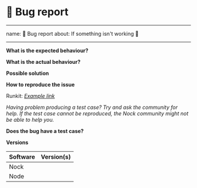 # 🐛 Bug report

---
name: 🐛 Bug report
about: If something isn't working 🤕

---

**What is the expected behaviour?**

**What is the actual behaviour?**

**Possible solution**
 
**How to reproduce the issue**

Runkit: *[Example link](https://runkit.com/gr2m/node-nock-nock-768)*

_Having problem producing a test case? Try and ask the community for help. If the test case cannot be reproduced, the Nock community might not be able to help you._

**Does the bug have a test case?**

**Versions**

| Software | Version(s) |
|----------|------------|
| Nock     |            |
| Node     |            |